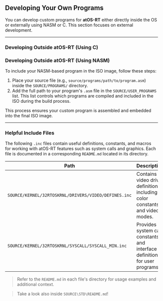 ## Developing Your Own Programs

You can develop custom programs for **atOS-RT** either directly inside the OS or externally using NASM or C. This section focuses on external development.

---

### Developing Outside atOS-RT (Using C)



### Developing Outside atOS-RT (Using NASM)

To include your NASM-based program in the ISO image, follow these steps:

1. Place your source file (e.g., `source/programs/path/to/program.asm`) inside the `SOURCE/PROGRAMS/` directory.
2. Add the full path to your program's `.asm` file in the `SOURCE/USER_PROGRAMS` list.
   This list controls which programs are compiled and included in the ISO during the build process.

This process ensures your custom program is assembled and embedded into the final ISO image.

---

### Helpful Include Files

The following `.inc` files contain useful definitions, constants, and macros for working with atOS-RT features such as system calls and graphics. Each file is documented in a corresponding `README.md` located in its directory.

| Path                                                 | Description                                                                   |
| ---------------------------------------------------- | ----------------------------------------------------------------------------- |
| `SOURCE/KERNEL/32RTOSKRNL/DRIVERS/VIDEO/DEFINES.inc` | Contains video driver definitions, including color constants and video modes. |
| `SOURCE/KERNEL/32RTOSKRNL/SYSCALL/SYSCALL_MIN.inc`   | Provides system call constants and interface definitions for user programs.   |

> Refer to the `README.md` in each file's directory for usage examples and additional context.

> Take a look also inside `SOURCE\STD\README.md`!